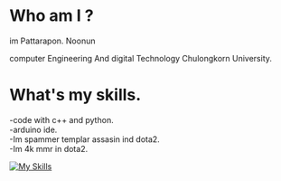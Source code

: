 # Who am I ?
im  Pattarapon. Noonun

computer Engineering And digital Technology Chulongkorn University.

# What's my skills.
-code with c++ and python.  
-arduino ide.  
-Im spammer templar assasin ind dota2.  
-Im 4k mmr in dota2.  

[![My Skills](https://skillicons.dev/icons?i=js,html,css,wasm)](https://skillicons.dev)
